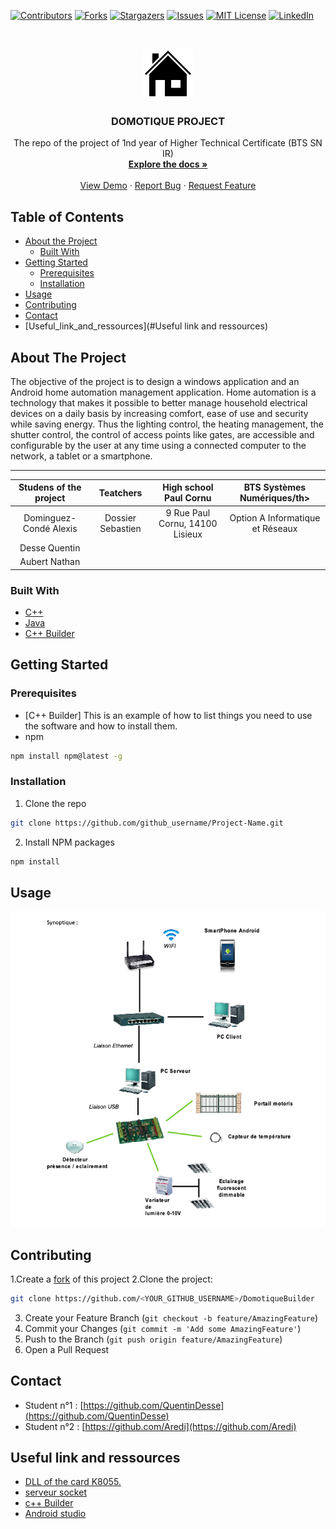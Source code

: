 <!-- DOMOTIQUE PROJECT -->
<!--
*** I'm using markdown "reference style" links for readability.
*** Reference links are enclosed in brackets [ ] instead of parentheses ( ).
*** See the bottom of this document for the declaration of the reference variables
*** for contributors-url, forks-url, etc. This is an optional, concise syntax you may use.
*** https://www.markdownguide.org/basic-syntax/#reference-style-links
-->
[![Contributors][contributors-shield]][contributors-url]
[![Forks][forks-shield]][forks-url]
[![Stargazers][stars-shield]][stars-url]
[![Issues][issues-shield]][issues-url]
[![MIT License][license-shield]][license-url]
[![LinkedIn][linkedin-shield]][linkedin-url]



<!-- PROJECT LOGO -->
<br />
<p align="center">
  <a href="https://github.com/QuentinDesse/Domotique">
    <img src="house_38533.png" alt="Logo" width="80" height="80">
  </a>

  <h3 align="center">DOMOTIQUE PROJECT</h3>

  <p align="center">
  The repo of the project of 1nd year of Higher Technical Certificate (BTS SN IR)
    <br />
    <a href="https://github.com/github_username/repo"><strong>Explore the docs »</strong></a>
    <br />
    <br />
    <a href="https://github.com/github_username/repo">View Demo</a>
    ·
    <a href="https://github.com/github_username/repo/issues">Report Bug</a>
    ·
    <a href="https://github.com/github_username/repo/issues">Request Feature</a>
  </p>
</p>



<!-- TABLE OF CONTENTS -->
## Table of Contents

* [About the Project](#about-the-project)
  * [Built With](#built-with)
* [Getting Started](#getting-started)
  * [Prerequisites](#prerequisites)
  * [Installation](#installation)
* [Usage](#usage)
* [Contributing](#contributing)
* [Contact](#contact)
* [Useful_link_and_ressources](#Useful link and ressources)



<!-- ABOUT THE PROJECT -->
## About The Project

The objective of the project is to design a windows application and an Android home automation management application.
Home automation is a technology that makes it possible to better manage household electrical devices on a daily basis by increasing comfort, ease of use and security while saving energy.
Thus the lighting control, the heating management, the shutter control, the control of access points like gates, 
are accessible and configurable by the user at any time using a connected computer to the network, a tablet or a smartphone.


------------------------------------------------
<table>
    <thead>
        <tr>
            <th align="center">Studens of the project</th>
            <th align="center">Teatchers</th>
            <th align="center">High school Paul Cornu</th>
            <th align="center">BTS Systèmes Numériques/th>
        </tr>
    </thead>
    <tbody>
        <tr>
            <td align="center">Dominguez-Condé Alexis</td>
            <td align="center">Dossier Sebastien</td>
            <td align="center">9 Rue Paul Cornu, 14100 Lisieux</td>
            <td align="center">Option A Informatique et Réseaux</td>
        </tr>
        <tr>
            <td align="center">Desse Quentin</td>
            <td align="center"></td>
            <td align="center"></td>
            <td align="center"></td>
        </tr>
        <tr>
            <td align="center">Aubert Nathan</td>
            <td align="center"></td>
            <td align="center"></td>
            <td align="center"></td>
        </tr>
    </tbody>
</table>

### Built With

* [C++](https://fr.wikipedia.org/wiki/C%2B%2B)
* [Java](https://fr.wikipedia.org/wiki/Java_(langage))
* [C++ Builder](https://fr.wikipedia.org/wiki/C%2B%2BBuilder)



<!-- GETTING STARTED -->
## Getting Started
### Prerequisites

* [C++ Builder]
This is an example of how to list things you need to use the software and how to install them.
* npm
```sh
npm install npm@latest -g
```

### Installation
 
1. Clone the repo
```sh
git clone https://github.com/github_username/Project-Name.git
```
2. Install NPM packages
```sh
npm install
```



<!-- USAGE EXAMPLES -->
## Usage
<p align="center">
  <a href="#">
    <img src="exemple.png" alt="image exemple">
    <a>
  </p>


<!-- CONTRIBUTING -->
## Contributing

1.Create a [fork](https://help.github.com/en/github/getting-started-with-github/fork-a-repo) of this project
2.Clone the project:
```sh
git clone https://github.com/<YOUR_GITHUB_USERNAME>/DomotiqueBuilder
```
3. Create your Feature Branch (`git checkout -b feature/AmazingFeature`)
4. Commit your Changes (`git commit -m 'Add some AmazingFeature'`)
5. Push to the Branch (`git push origin feature/AmazingFeature`)
6. Open a Pull Request

<!-- CONTACT -->
## Contact
* Student n°1 : [https://github.com/QuentinDesse](https://github.com/QuentinDesse)
* Student n°2 : [https://github.com/Aredi](https://github.com/Aredi)

<!-- Useful link and ressources -->
## Useful link and ressources

* [DLL of the card K8055.](https://seththefly.fr/download/k8055-dll/)
* [serveur socket](https://fr.wikipedia.org/wiki/Socket)
* [c++ Builder](https://fr.wikipedia.org/wiki/C%2B%2BBuilder)
* [Android studio](https://developer.android.com/studio)





<!-- MARKDOWN LINKS & IMAGES -->
<!-- https://www.markdownguide.org/basic-syntax/#reference-style-links -->
[contributors-shield]: https://img.shields.io/github/contributors/othneildrew/Best-README-Template.svg?style=flat-square
[contributors-url]: https://github.com/othneildrew/Best-README-Template/graphs/contributors
[forks-shield]: https://img.shields.io/github/forks/othneildrew/Best-README-Template.svg?style=flat-square
[forks-url]: https://github.com/othneildrew/Best-README-Template/network/members
[stars-shield]: https://img.shields.io/github/stars/othneildrew/Best-README-Template.svg?style=flat-square
[stars-url]: https://github.com/othneildrew/Best-README-Template/stargazers
[issues-shield]: https://img.shields.io/github/issues/othneildrew/Best-README-Template.svg?style=flat-square
[issues-url]: https://github.com/othneildrew/Best-README-Template/issues
[license-shield]: https://img.shields.io/github/license/othneildrew/Best-README-Template.svg?style=flat-square
[license-url]: https://github.com/othneildrew/Best-README-Template/blob/master/LICENSE.txt
[linkedin-shield]: https://img.shields.io/badge/-LinkedIn-black.svg?style=flat-square&logo=linkedin&colorB=555
[linkedin-url]: https://linkedin.com/in/othneildrew
[product-screenshot]: images/screenshot.png
